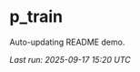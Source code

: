 # p_train

Auto-updating README demo.

<!--START_SECTION:status-->
_Last run: 2025-09-17 15:20 UTC_
<!--END_SECTION:status-->








































































































































































































































































































































































































































































































































































































































































